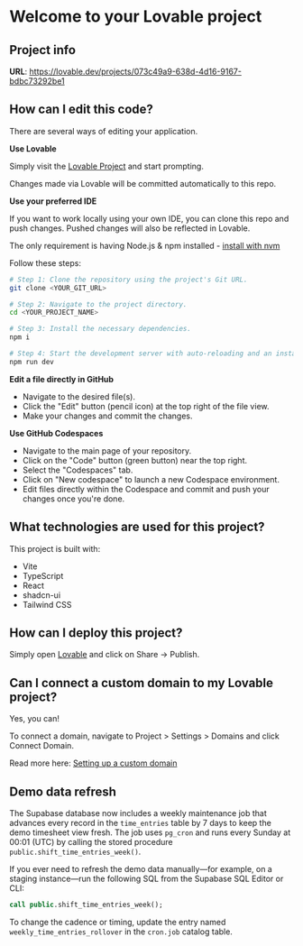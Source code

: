 # Welcome to your Lovable project

## Project info

**URL**: https://lovable.dev/projects/073c49a9-638d-4d16-9167-bdbc73292be1

## How can I edit this code?

There are several ways of editing your application.

**Use Lovable**

Simply visit the [Lovable Project](https://lovable.dev/projects/073c49a9-638d-4d16-9167-bdbc73292be1) and start prompting.

Changes made via Lovable will be committed automatically to this repo.

**Use your preferred IDE**

If you want to work locally using your own IDE, you can clone this repo and push changes. Pushed changes will also be reflected in Lovable.

The only requirement is having Node.js & npm installed - [install with nvm](https://github.com/nvm-sh/nvm#installing-and-updating)

Follow these steps:

```sh
# Step 1: Clone the repository using the project's Git URL.
git clone <YOUR_GIT_URL>

# Step 2: Navigate to the project directory.
cd <YOUR_PROJECT_NAME>

# Step 3: Install the necessary dependencies.
npm i

# Step 4: Start the development server with auto-reloading and an instant preview.
npm run dev
```

**Edit a file directly in GitHub**

- Navigate to the desired file(s).
- Click the "Edit" button (pencil icon) at the top right of the file view.
- Make your changes and commit the changes.

**Use GitHub Codespaces**

- Navigate to the main page of your repository.
- Click on the "Code" button (green button) near the top right.
- Select the "Codespaces" tab.
- Click on "New codespace" to launch a new Codespace environment.
- Edit files directly within the Codespace and commit and push your changes once you're done.

## What technologies are used for this project?

This project is built with:

- Vite
- TypeScript
- React
- shadcn-ui
- Tailwind CSS

## How can I deploy this project?

Simply open [Lovable](https://lovable.dev/projects/073c49a9-638d-4d16-9167-bdbc73292be1) and click on Share -> Publish.

## Can I connect a custom domain to my Lovable project?

Yes, you can!

To connect a domain, navigate to Project > Settings > Domains and click Connect Domain.

Read more here: [Setting up a custom domain](https://docs.lovable.dev/tips-tricks/custom-domain#step-by-step-guide)

## Demo data refresh

The Supabase database now includes a weekly maintenance job that advances every record in the `time_entries` table by 7 days to keep the demo timesheet view fresh. The job uses `pg_cron` and runs every Sunday at 00:01 (UTC) by calling the stored procedure `public.shift_time_entries_week()`.

If you ever need to refresh the demo data manually—for example, on a staging instance—run the following SQL from the Supabase SQL Editor or CLI:

```sql
call public.shift_time_entries_week();
```

To change the cadence or timing, update the entry named `weekly_time_entries_rollover` in the `cron.job` catalog table.
